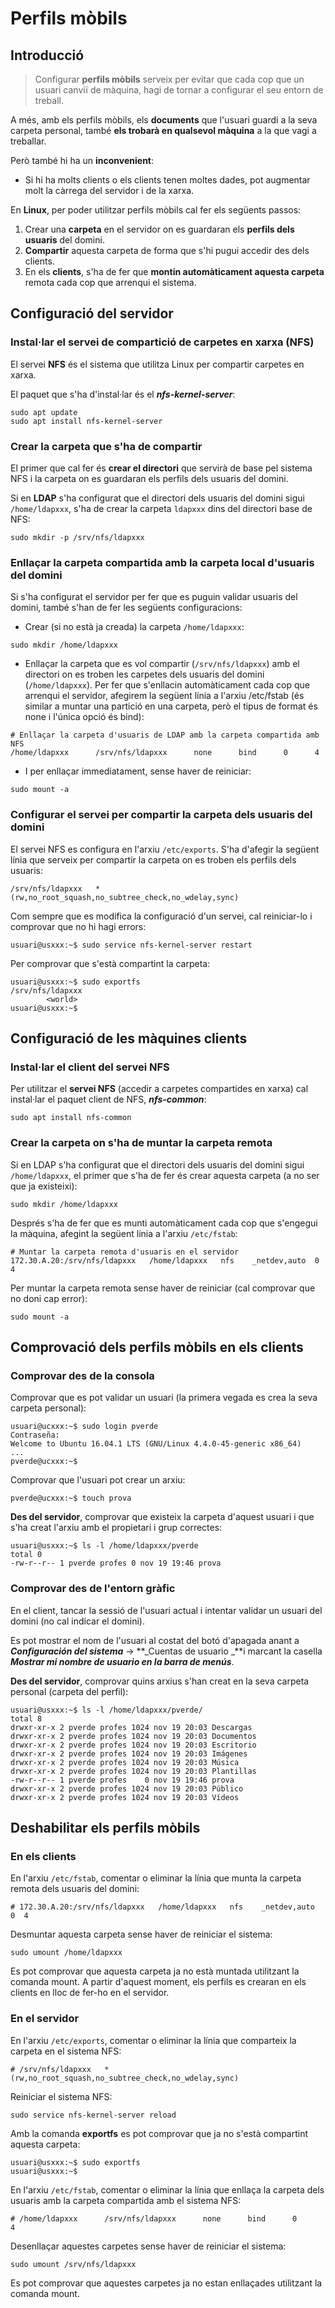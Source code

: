 # Perfils mòbils

## Introducció

> Configurar **perfils mòbils** serveix per evitar que cada cop que un usuari canviï de màquina, hagi de tornar a configurar el seu entorn de treball.

A més, amb els perfils mòbils, els **documents** que l'usuari guardi a la seva carpeta personal, també **els trobarà en qualsevol màquina** a la que vagi a treballar.

Però també hi ha un **inconvenient**: 
* Si hi ha molts clients o els clients tenen moltes dades, pot augmentar molt la càrrega del servidor i de la xarxa.

En **Linux**, per poder utilitzar perfils mòbils cal fer els següents passos:

1. Crear una **carpeta** en el servidor on es guardaran els **perfils dels usuaris** del domini.
2. **Compartir** aquesta carpeta de forma que s'hi pugui accedir des dels clients.
3. En els **clients**, s'ha de fer que **montin automàticament aquesta carpeta** remota cada cop que arrenqui el sistema.

## Configuració del servidor

### Instal·lar el servei de compartició de carpetes en xarxa (NFS)

El servei **NFS** és el sistema que utilitza Linux per compartir carpetes en xarxa.

El paquet que s'ha d'instal·lar és el **_nfs-kernel-server_**:

```
sudo apt update
sudo apt install nfs-kernel-server
```

### Crear la carpeta que s'ha de compartir

El primer que cal fer és **crear el directori** que servirà de base pel sistema NFS i la carpeta on es guardaran els perfils dels usuaris del domini. 

Si en **LDAP** s'ha configurat que el directori dels usuaris del domini sigui `/home/ldapxxx`, s'ha de crear la carpeta `ldapxxx` dins del directori base de NFS:

`sudo mkdir -p /srv/nfs/ldapxxx`

### Enllaçar la carpeta compartida amb la carpeta local d'usuaris del domini

Si s'ha configurat el servidor per fer que es puguin validar usuaris del domini, també s'han de fer les següents configuracions:

* Crear (si no està ja creada) la carpeta `/home/ldapxxx`:

`sudo mkdir /home/ldapxxx`

* Enllaçar la carpeta que es vol compartir (`/srv/nfs/ldapxxx`) amb el directori on es troben les carpetes dels usuaris del domini (`/home/ldapxxx`).
Per fer que s'enllacin automàticament cada cop que arrenqui el servidor, afegirem la següent línia a l'arxiu /etc/fstab (és similar a muntar una partició en una carpeta, però el tipus de format és none i l'única opció és bind):

```
# Enllaçar la carpeta d'usuaris de LDAP amb la carpeta compartida amb NFS
/home/ldapxxx      /srv/nfs/ldapxxx      none      bind      0      4
```

* I per enllaçar immediatament, sense haver de reiniciar:

`sudo mount -a`

### Configurar el servei per compartir la carpeta dels usuaris del domini

El servei NFS es configura en l'arxiu `/etc/exports`.
S'ha d'afegir la següent línia que serveix per compartir la carpeta on es troben els perfils dels usuaris:

```
/srv/nfs/ldapxxx   *(rw,no_root_squash,no_subtree_check,no_wdelay,sync)
```

Com sempre que es modifica la configuració d'un servei, cal reiniciar-lo i comprovar que no hi hagi errors:

```bash+theme:dark
usuari@usxxx:~$ sudo service nfs-kernel-server restart
```

Per comprovar que s'està compartint la carpeta:

```bash+theme:dark
usuari@usxxx:~$ sudo exportfs
/srv/nfs/ldapxxx
        <world>
usuari@usxxx:~$
```

## Configuració de les màquines clients

### Instal·lar el client del servei NFS

Per utilitzar el **servei NFS** (accedir a carpetes compartides en xarxa) cal instal·lar el paquet client de NFS, **_nfs-common_**:

`sudo apt install nfs-common`

### Crear la carpeta on s'ha de muntar la carpeta remota

Si en LDAP s'ha configurat que el directori dels usuaris del domini sigui `/home/ldapxxx`, el primer que s'ha de fer és crear aquesta carpeta (a no ser que ja existeixi):

`sudo mkdir /home/ldapxxx`

Després s'ha de fer que es munti automàticament cada cop que s'engegui la màquina, afegint la següent línia a l'arxiu `/etc/fstab`:

```
# Muntar la carpeta remota d'usuaris en el servidor
172.30.A.20:/srv/nfs/ldapxxx   /home/ldapxxx   nfs    _netdev,auto  0  4
```

Per muntar la carpeta remota sense haver de reiniciar (cal comprovar que no doni cap error):

`sudo mount -a`

## Comprovació dels perfils mòbils en els clients

### Comprovar des de la consola

Comprovar que es pot validar un usuari (la primera vegada es crea la seva carpeta personal):

```bash+theme:dark
usuari@ucxxx:~$ sudo login pverde
Contraseña:
Welcome to Ubuntu 16.04.1 LTS (GNU/Linux 4.4.0-45-generic x86_64)
...
pverde@ucxxx:~$
```

Comprovar que l'usuari pot crear un arxiu:

```bash+theme:dark
pverde@ucxxx:~$ touch prova
```

**Des del servidor**, comprovar que existeix la carpeta d'aquest usuari i que s'ha creat l'arxiu amb el propietari i grup correctes:

```bash+theme:dark
usuari@usxxx:~$ ls -l /home/ldapxxx/pverde
total 0
-rw-r--r-- 1 pverde profes 0 nov 19 19:46 prova
```

### Comprovar des de l'entorn gràfic

En el client, tancar la sessió de l'usuari actual i intentar validar un usuari del domini (no cal indicar el domini).

Es pot mostrar el nom de l'usuari al costat del botó d'apagada anant a **_Configuración del sistema_** → **_Cuentas de usuario _**i marcant la casella **_Mostrar mi nombre de usuario en la barra de menús_**.

**Des del servidor**, comprovar quins arxius s'han creat en la seva carpeta personal (carpeta del perfil):

```bash+theme:dark
usuari@usxxx:~$ ls -l /home/ldapxxx/pverde/
total 8
drwxr-xr-x 2 pverde profes 1024 nov 19 20:03 Descargas
drwxr-xr-x 2 pverde profes 1024 nov 19 20:03 Documentos
drwxr-xr-x 2 pverde profes 1024 nov 19 20:03 Escritorio
drwxr-xr-x 2 pverde profes 1024 nov 19 20:03 Imágenes
drwxr-xr-x 2 pverde profes 1024 nov 19 20:03 Música
drwxr-xr-x 2 pverde profes 1024 nov 19 20:03 Plantillas
-rw-r--r-- 1 pverde profes    0 nov 19 19:46 prova
drwxr-xr-x 2 pverde profes 1024 nov 19 20:03 Público
drwxr-xr-x 2 pverde profes 1024 nov 19 20:03 Vídeos
```

## Deshabilitar els perfils mòbils

### En els clients

En l'arxiu `/etc/fstab`, comentar o eliminar la línia que munta la carpeta remota dels usuaris del domini:

```
# 172.30.A.20:/srv/nfs/ldapxxx   /home/ldapxxx   nfs    _netdev,auto  0  4
```

Desmuntar aquesta carpeta sense haver de reiniciar el sistema:

`sudo umount /home/ldapxxx`

Es pot comprovar que aquesta carpeta ja no està muntada utilitzant la comanda mount.
A partir d'aquest moment, els perfils es crearan en els clients en lloc de fer-ho en el servidor.

### En el servidor

En l'arxiu `/etc/exports`, comentar o eliminar la línia que comparteix la carpeta en el sistema NFS:

```
# /srv/nfs/ldapxxx   *(rw,no_root_squash,no_subtree_check,no_wdelay,sync)
```

Reiniciar el sistema NFS:

`sudo service nfs-kernel-server reload`

Amb la comanda **exportfs** es pot comprovar que ja no s'està compartint aquesta carpeta:

```bash+theme:dark
usuari@usxxx:~$ sudo exportfs
usuari@usxxx:~$
```

En l'arxiu `/etc/fstab`, comentar o eliminar la línia que enllaça la carpeta dels usuaris amb la carpeta compartida amb el sistema NFS:

```
# /home/ldapxxx      /srv/nfs/ldapxxx      none      bind      0      4
```

Desenllaçar aquestes carpetes sense haver de reiniciar el sistema:

`sudo umount /srv/nfs/ldapxxx`

Es pot comprovar que aquestes carpetes ja no estan enllaçades utilitzant la comanda mount.
